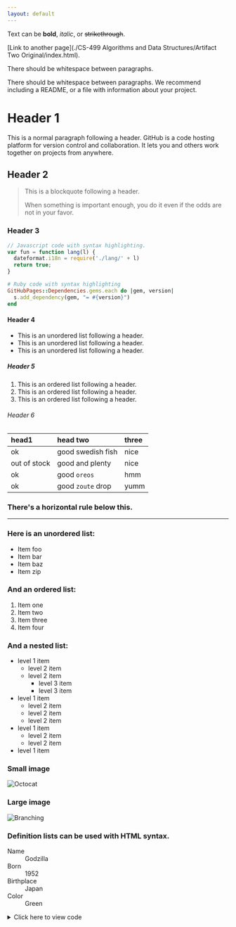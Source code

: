 ```yaml
---
layout: default
---
```


Text can be **bold**, _italic_, or ~~strikethrough~~.

[Link to another page](./CS-499 Algorithms and Data Structures/Artifact Two Original/index.html).

There should be whitespace between paragraphs.

There should be whitespace between paragraphs. We recommend including a README, or a file with information about your project.

# Header 1

This is a normal paragraph following a header. GitHub is a code hosting platform for version control and collaboration. It lets you and others work together on projects from anywhere.

## Header 2

> This is a blockquote following a header.
>
> When something is important enough, you do it even if the odds are not in your favor.

### Header 3

```js
// Javascript code with syntax highlighting.
var fun = function lang(l) {
  dateformat.i18n = require('./lang/' + l)
  return true;
}
```

```ruby
# Ruby code with syntax highlighting
GitHubPages::Dependencies.gems.each do |gem, version|
  s.add_dependency(gem, "= #{version}")
end
```

#### Header 4

*   This is an unordered list following a header.
*   This is an unordered list following a header.
*   This is an unordered list following a header.

##### Header 5

1.  This is an ordered list following a header.
2.  This is an ordered list following a header.
3.  This is an ordered list following a header.

###### Header 6

| head1        | head two          | three |
|:-------------|:------------------|:------|
| ok           | good swedish fish | nice  |
| out of stock | good and plenty   | nice  |
| ok           | good `oreos`      | hmm   |
| ok           | good `zoute` drop | yumm  |

### There's a horizontal rule below this.

* * *

### Here is an unordered list:

*   Item foo
*   Item bar
*   Item baz
*   Item zip

### And an ordered list:

1.  Item one
1.  Item two
1.  Item three
1.  Item four

### And a nested list:

- level 1 item
  - level 2 item
  - level 2 item
    - level 3 item
    - level 3 item
- level 1 item
  - level 2 item
  - level 2 item
  - level 2 item
- level 1 item
  - level 2 item
  - level 2 item
- level 1 item

### Small image

![Octocat](https://github.githubassets.com/images/icons/emoji/octocat.png)

### Large image

![Branching](https://guides.github.com/activities/hello-world/branching.png)


### Definition lists can be used with HTML syntax.

<dl>
<dt>Name</dt>
<dd>Godzilla</dd>
<dt>Born</dt>
<dd>1952</dd>
<dt>Birthplace</dt>
<dd>Japan</dd>
<dt>Color</dt>
<dd>Green</dd>
</dl>

<details><summary>Click here to view code</summary>
  
```python
# =============================================================================
# Created By  : Dustin Morris
# Created Date: Mon November 20 2023
# =============================================================================
# Interpreter: Python 3.12
# File Name: AnimalClass.py
# =============================================================================
__course__ = 'CS499'
__author__ = 'Dustin Morris'
__version__ = '1.4'
__maintainer__ = 'Dustin Morris'
__username__ = 'MyUserAdmins2'
__password__ = '123456'
__email__ = 'Dustin.Morris1@snhu.edu'
__status__ = 'Production'
__description__ = 'Manages the class used in the Application.py which is "AnimalShelter".'
# =============================================================================
print('# ' + '=' * 78)
print('Author: ' + __author__)
print('Version: ' + __version__)
print('Maintainer: ' + __maintainer__)
print('Email: ' + __email__)
print('Status: ' + __status__)
print('Course: ' + __course__)
print('Username: ' + __username__)
print('Password: ' + __password__)
print('Description: ' + __description__)
print('# ' + '=' * 78)




from pymongo import MongoClient
from bson.objectid import ObjectId
import urllib.parse

class AnimalShelter(object):
    _instance = None  # Class variable to store the instance

    def __new__(cls, _password, _username='aacUser'):
        if cls._instance is None:
            # Creating a new instance involves setting up a MongoDB client connection,
            # assuming MongoClient connection setup has a constant time complexity.
            cls._instance = super(AnimalShelter, cls).__new__(cls)
            username = urllib.parse.quote_plus(_username)
            password = urllib.parse.quote_plus(_password)
            # Overall time complexity of creating a new instance is O(1).
            cls._instance.client = MongoClient(f'mongodb://{username}:{password}@localhost:27017/?authSource=AAC')
            cls._instance.dataBase = cls._instance.client['AAC']
        return cls._instance

    def __init__(self, _password, _username='myUserAdmins2'):
        # Property variables
        self.records_updated = 0  # Variable to store the number of records updated
        self.records_matched = 0  # Variable to store the number of records matched
        self.records_deleted = 0  # Variable to store the number of records deleted

    def createRecord(self, data):
        if data:
            _insert_valid = self.dataBase.animals.insert_one(data)
            return _insert_valid.acknowledged
        else:
            return False  # or raise an exception if needed

    def getRecordId(self, post_id):
        _data = self.dataBase.animals.find_one({'_id': ObjectId(post_id)})
        return _data

    def getRecordCriteria(self, criteria):
        if criteria:
            _data = list(self.dataBase.animals.find(criteria, {'_id': 0}))
        else:
            _data = list(self.dataBase.animals.find({}, {'_id': 0}))
        return _data

    def updateRecord(self, query, new_value):
        if not query:
            raise Exception("No search criteria is present.")
        elif not new_value:
            raise Exception("No update value is present.")
        else:
            _update_valid = self.dataBase.animals.update_many(query, {"$set": new_value})
            self.records_updated = _update_valid.modified_count
            self.records_matched = _update_valid.matched_count
            return _update_valid.modified_count > 0

    def deleteRecord(self, query):
        if not query:
            raise Exception("No search criteria is present.")
        else:
            _delete_valid = self.dataBase.animals.delete_many(query)
            self.records_deleted = _delete_valid.deleted_count
            return _delete_valid.deleted_count > 0

    def addAnimal(self, name, breed, age, sex):
        new_animal = {'name': name, 'breed': breed, 'age_upon_outcome_in_weeks': age, 'sex_upon_outcome': sex}
        return self.createRecord(new_animal)
  ```
</details>
